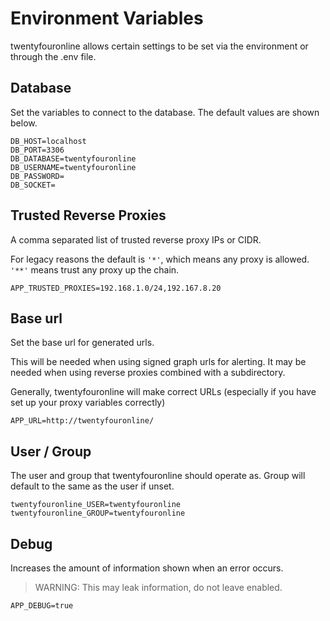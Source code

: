 # Environment Variables

twentyfouronline allows certain settings to be set via the environment or
through the .env file.

## Database

Set the variables to connect to the database.  The default values are shown below.

```dotenv
DB_HOST=localhost
DB_PORT=3306
DB_DATABASE=twentyfouronline
DB_USERNAME=twentyfouronline
DB_PASSWORD=
DB_SOCKET=
```

## Trusted Reverse Proxies

A comma separated list of trusted reverse proxy IPs or CIDR.

For legacy reasons the default is `'*'`, which means any proxy is allowed.
`'**'` means trust any proxy up the chain.

```dotenv
APP_TRUSTED_PROXIES=192.168.1.0/24,192.167.8.20
```

## Base url

Set the base url for generated urls.

This will be needed when using signed graph urls for alerting. It may
be needed when using reverse proxies combined with a subdirectory.

Generally, twentyfouronline will make correct URLs (especially if you have set
up your proxy variables correctly)

```dotenv
APP_URL=http://twentyfouronline/
```

## User / Group

The user and group that twentyfouronline should operate as.
Group will default to the same as the user if unset.

```dotenv
twentyfouronline_USER=twentyfouronline
twentyfouronline_GROUP=twentyfouronline
```

## Debug

Increases the amount of information shown when an error occurs.

> WARNING: This may leak information, do not leave enabled.

```dotenv
APP_DEBUG=true
```





